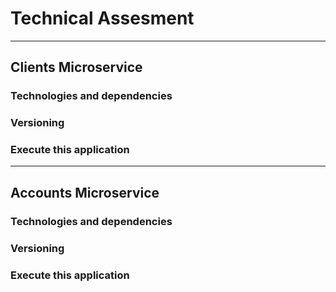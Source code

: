 # Technical Assesment
___
## Clients Microservice
### Technologies and dependencies

### Versioning

### Execute this application
___
## Accounts Microservice
### Technologies and dependencies

### Versioning

### Execute this application
